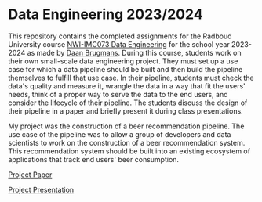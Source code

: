 # Data Engineering 2023/2024

This repository contains the completed assignments for the Radboud University course [NWI-IMC073 Data Engineering](https://www.ru.nl/courseguides/science/vm/osirislinks/imc/nwi-imc073/) for the school year 2023-2024 as made by [Daan Brugmans](https://github.com/daanbrugmans).
During this course, students work on their own small-scale data engineering project.
They must set up a use case for which a data pipeline should be built and then build the pipeline themselves to fulfill that use case.
In their pipeline, students must check the data's quality and measure it, wrangle the data in a way that fit the users' needs, think of a proper way to serve the data to the end users, and consider the lifecycle of their pipeline.
The students discuss the design of their pipeline in a paper and briefly present it during class presentations.

My project was the construction of a beer recommendation pipeline.
The use case of the pipeline was to allow a group of developers and data scientists to work on the construction of a beer recommendation system.
This recommendation system should be built into an existing ecosystem of applications that track end users' beer consumption.

[Project Paper](/report/report.pdf)

[Project Presentation](/slides/slides.pdf)